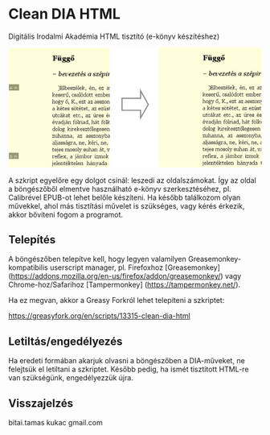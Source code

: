 Clean DIA HTML
==============

Digitális Irodalmi Akadémia HTML tisztító (e-könyv készítéshez)

![Előtte és utána](https://raw.githubusercontent.com/tbitai/clean-dia-html/master/before-after.png)

A szkript egyelőre egy dolgot csinál: leszedi az oldalszámokat.
Így az oldal a böngészőből elmentve használható e-könyv szerkesztéséhez,
pl. Calibrével EPUB-ot lehet belőle készíteni. Ha később találkozom olyan
művekkel, ahol más tisztítási művelet is szükséges, vagy kérés érkezik,
akkor bővíteni fogom a programot.

Telepítés
---------

A böngészőben telepítve kell, hogy legyen valamilyen Greasemonkey-kompatibilis
userscript manager, pl. Firefoxhoz [Greasemonkey] (https://addons.mozilla.org/en-us/firefox/addon/greasemonkey/)
vagy Chrome-hoz/Safarihoz [Tampermonkey] (https://tampermonkey.net/).

Ha ez megvan, akkor a Greasy Forkról lehet telepíteni a szkriptet:

https://greasyfork.org/en/scripts/13315-clean-dia-html

Letiltás/engedélyezés
---------------------

Ha eredeti formában akarjuk olvasni a böngészőben a DIA-műveket, ne felejtsük el
letiltani a szkriptet. Később pedig, ha ismét tisztított HTML-re van szükségünk, 
engedélyezzük újra.

Visszajelzés
------------

bitai.tamas kukac gmail.com
